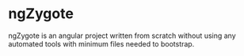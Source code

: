 # ngZygote
ngZygote is an angular project written from scratch without using any automated tools with minimum files needed to bootstrap.
